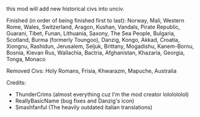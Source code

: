 this mod will add new historical civs into unciv.


Finished (in order of being finished first to last): Norway, Mali, Western Rome, Wales, Switzerland, Aragon, Kushan, Vandals, Pirate Republic, Guarani, Tibet, Funan, Lithuania, Saxony, The Sea People, Bulgaria, Scotland, Burma (formerly Toungoo), Danzig, Kongo, Akkad, Croatia, Xiongnu, Rashidun, Jerusalem, Seljuk, Brittany, Mogadishu, Kanem-Bornu, Bosnia, Kievan Rus, Wallachia, Bactria, Afghanistan, Khazaria, Georgia, Tonga, Monaco

Removed Civs: Holy Romans, Frisia, Khwarazm, Mapuche, Australia


Credits: 
- ThunderCrims (almost everything cuz I'm the mod creator lololololol)
- ReallyBasicName (bug fixes and Danzig's icon)
- Smashfanful (The heavily outdated italian translations)


